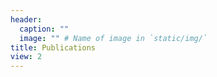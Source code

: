 ```yaml
---
header:
  caption: ""
  image: "" # Name of image in `static/img/`
title: Publications
view: 2
---
```

